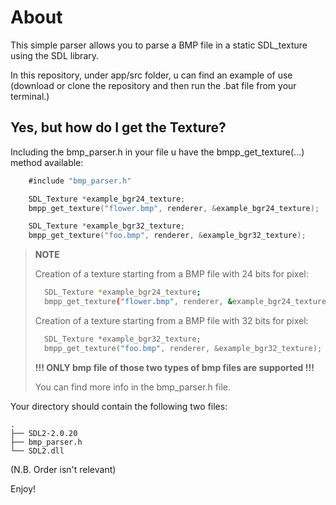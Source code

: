 # About

This simple parser allows you to parse a BMP file in a static SDL_texture using the SDL library.

In this repository, under app/src folder, u can find an example of use (download or clone the repository and then run the .bat file from your terminal.)





## Yes, but how do I get the Texture?

Including the bmp_parser.h in your file u have the bmpp_get_texture(...) method available:
```go
    #include "bmp_parser.h"

    SDL_Texture *example_bgr24_texture;
    bmpp_get_texture("flower.bmp", renderer, &example_bgr24_texture);

    SDL_Texture *example_bgr32_texture;
    bmpp_get_texture("foo.bmp", renderer, &example_bgr32_texture);
```



> **NOTE**
>
> Creation of a texture starting from a BMP file with 24 bits for pixel:
>
> ```bash
>   SDL_Texture *example_bgr24_texture;
>   bmpp_get_texture("flower.bmp", renderer, &example_bgr24_texture);
> ```
> Creation of a texture starting from a BMP file with 32 bits for pixel:
> ```go
>   SDL_Texture *example_bgr32_texture;
>   bmpp_get_texture("foo.bmp", renderer, &example_bgr32_texture);
> ```
>**!!! ONLY bmp file of those two types of bmp files are supported !!!**
>
> You can find more info in the bmp_parser.h file.

Your directory should contain the following two files:
```
.
├── SDL2-2.0.20
├── bmp_parser.h
└── SDL2.dll
```

(N.B. Order isn't relevant)

Enjoy!
